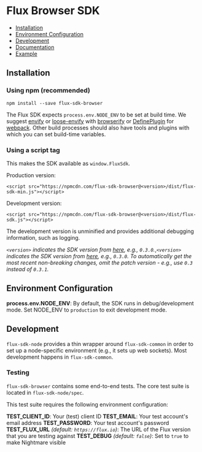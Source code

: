 # Flux Browser SDK

* [Installation](#installation)
* [Environment Configuration](#environment-configuration)
* [Development](#development)
* [Documentation](/docs)
* [Example](/flux-sdk-browser/example)

## Installation

### Using npm (recommended)

```
npm install --save flux-sdk-browser
```

The Flux SDK expects `process.env.NODE_ENV` to be set at build time. We suggest
[envify](https://github.com/hughsk/envify) or
[loose-envify](https://github.com/zertosh/loose-envify) with
[browserify](http://browserify.org/) or
[DefinePlugin](https://webpack.github.io/docs/list-of-plugins.html#defineplugin)
for [webpack](https://webpack.github.io). Other build processes should also have
tools and plugins with which you can set build-time variables.

### Using a script tag

This makes the SDK available as `window.FluxSdk`.

Production version:

```
<script src="https://npmcdn.com/flux-sdk-browser@<version>/dist/flux-sdk-min.js"></script>
```

Development version:

```
<script src="https://npmcdn.com/flux-sdk-browser@<version>/dist/flux-sdk.js"></script>
```

The development version is unminified and provides additional debugging
information, such as logging.

*`<version>` indicates the SDK version from
[here](/flux-sdk-browser/package.json), e.g., `0.3.0`.*,*`<version>` indicates
the SDK version from [here](/flux-sdk-browser/package.json), e.g., `0.3.0`.
To automatically get the most recent non-breaking changes, omit the patch
version - e.g., use `0.3` instead of `0.3.1`.*

## Environment Configuration

**process.env.NODE_ENV**: By default, the SDK runs in debug/development mode.
Set NODE_ENV to `production` to exit development mode.

## Development

`flux-sdk-node` provides a thin wrapper around `flux-sdk-common` in order to
set up a node-specific environment (e.g., it sets up web sockets). Most
development happens in `flux-sdk-common`.

### Testing

`flux-sdk-browser` contains some end-to-end tests. The core test suite is
located in `flux-sdk-node/spec`.

This test suite requires the following environment configuration:

**TEST_CLIENT_ID**: Your (test) client ID
**TEST_EMAIL**: Your test account's email address
**TEST_PASSWORD**: Your test account's password
**TEST_FLUX_URL** *(default: `https://flux.io`)*: The URL of the Flux version
that you are testing against
**TEST_DEBUG** *(default: `false`)*: Set to `true` to make Nightmare visible
